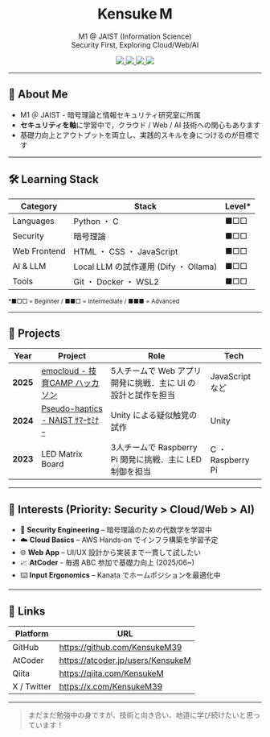 <!-- README.md -->

<h1 align="center">Kensuke M</h1>
<p align="center">
  M1 @ JAIST (Information Science)<br/>
  Security First, Exploring Cloud/Web/AI
</p>

<div align="center">
    <a href="https://github.com/KensukeM39" aria-label="GitHub">
    <img src="https://img.shields.io/badge/-GitHub-333333?style=for-the-badge&logo=github&logoColor=white">
    <!--  <img src="https://cdn.jsdelivr.net/npm/simple-icons@11/icons/github.svg" alt="GitHub" width="16" height="16" style="margin:0 12px 0 0;" />  -->
  </a>
  <a href="https://atcoder.jp/users/KensukeM" aria-label="AtCoder">
    <img src="https://img.shields.io/badge/-AtCoder-555555?style=for-the-badge&logo=codeforces&logoColor=white">
  </a>
  <a href="https://qiita.com/KensukeM" aria-label="Qiita">
    <img src="https://img.shields.io/badge/-Qiita-55C500?style=for-the-badge&logo=qiita&logoColor=white">
    <!--  <img src="https://cdn.jsdelivr.net/npm/simple-icons@11/icons/qiita.svg" alt="Qiita" width="16" height="16" style="margin:0 12px 0 0;" />  -->
  </a>
  <a href="https://x.com/KensukeM39" aria-label="X">
    <img src="https://img.shields.io/badge/-X&nbsp;/&nbsp;Twitter-1c2732?style=for-the-badge&logo=x&logoColor=white">
    <!--  <img src="https://cdn.jsdelivr.net/npm/simple-icons@11/icons/x.svg" alt="x" width="16" height="16" style="margin:0 12px 0 0;" />  -->
  </a>
</div>

---

## 👤 About Me

- M1 ＠ JAIST - 暗号理論と情報セキュリティ研究室に所属
- **セキュリティを軸**に学習中で，クラウド / Web / AI 技術への関心もあります
- 基礎力向上とアウトプットを両立し、実践的スキルを身につけるのが目標です

---

## 🛠 Learning Stack

| Category | Stack | Level* |
|----------|-------|--------|
| Languages | Python ・ C | ■□□ |
| Security  | 暗号理論 | ■□□ |
| Web Frontend | HTML ・ CSS ・ JavaScript | ■□□ |
| AI & LLM | Local LLM の試作運用 (Dify ・ Ollama) | ■□□ |
| Tools | Git ・ Docker ・ WSL2 | ■□□ |

<sub>*■□□ = Beginner / ■■□ = Intermediate / ■■■ = Advanced</sub>

---

## 🚀 Projects

| Year | Project | Role | Tech |
|------|---------|----------------|------|
| **2025** | [emocloud - 技育CAMP ハッカソン](https://github.com/JAIST-Hackathon/emocloud) | 5人チームで Web アプリ開発に挑戦．主に UI の設計と試作を担当 | JavaScript など |
| **2024** | [Pseudo-haptics - NAIST ｻﾏｰｾﾐﾅｰ](https://github.com/KensukeM39/Pseudo-haptics) | Unity による疑似触覚の試作 | Unity |
| **2023** | LED Matrix Board | 3人チームで Raspberry Pi 開発に挑戦．主に LED 制御を担当 | C ・ Raspberry Pi|

---

## 🌱 Interests (Priority: Security &gt; Cloud/Web &gt; AI)

- 🔐 **Security Engineering** – 暗号理論のための代数学を学習中
- ☁️ **Cloud Basics** – AWS Hands‑on でインフラ構築を学習予定
- 🌐 **Web App** – UI/UX 設計から実装まで一貫して試したい
- 📈 **AtCoder** - 毎週 ABC 参加で基礎力向上 (2025/06~)
- ⌨️ **Input Ergonomics** – Kanata でホームポジションを最適化中

---

## 🔗 Links

| Platform | URL |
|----------|-----|
| GitHub | <https://github.com/KensukeM39> |
| AtCoder | <https://atcoder.jp/users/KensukeM> |
| Qiita | <https://qiita.com/KensukeM> |
| X / Twitter | <https://x.com/KensukeM39> |

---

> まだまだ勉強中の身ですが、技術と向き合い、地道に学び続けたいと思っています！


